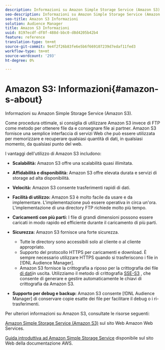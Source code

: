 ```yaml
---
description: Informazioni su Amazon Simple Storage Service (Amazon S3).
seo-description: Informazioni su Amazon Simple Storage Service (Amazon S3).
seo-title: Amazon S3 Informazioni
solution: Audience Manager
title: Amazon S3 Informazioni
uuid: 8197ecdf-df8f-488d-bbc0-d8d4205b42b4
feature: reference
translation-type: tm+mt
source-git-commit: 9e4f2f26b83fe6e5b6f669107239d7edaf11fed3
workflow-type: tm+mt
source-wordcount: '293'
ht-degree: 0%

---
```



# Amazon S3: Informazioni{#amazon-s-about}

Informazioni su Amazon Simple Storage Service (Amazon S3).

Come procedura ottimale, si consiglia di utilizzare Amazon S3 invece di FTP come metodo per ottenere file da e consegnare file ai partner. Amazon S3 fornisce una semplice interfaccia di servizi Web che può essere utilizzata per memorizzare e recuperare qualsiasi quantità di dati, in qualsiasi momento, da qualsiasi punto del web.

I vantaggi dell&#39;utilizzo di Amazon S3 includono:

* **Scalabilità:** Amazon S3 offre una scalabilità quasi illimitata.
* **Affidabilità e disponibilità:** Amazon S3 offre elevata durata e servizi di storage ad alta disponibilità.
* **Velocità:** Amazon S3 consente trasferimenti rapidi di dati.
* **Facilità di utilizzo:** Amazon S3 è molto facile da usare e da implementare. L&#39;implementazione può essere operativa in circa un&#39;ora. L&#39;implementazione di una directory FTP richiede molto più tempo.
* **Caricamenti con più parti:** I file di grandi dimensioni possono essere caricati in modo rapido ed efficiente durante il caricamento di più parti.
* **Sicurezza:** Amazon S3 fornisce una forte sicurezza.

   * Tutte le directory sono accessibili solo al cliente o al cliente appropriato.
   * Supporto del protocollo HTTPS per caricamenti e download. È sempre necessario utilizzare HTTPS quando si trasferiscono i file in [!DNL Audience Manager].
   * Amazon S3 fornisce la crittografia a riposo per la crittografia dei file [di dati](../integration/receiving-audience-data/batch-outbound-transfers/outbound-file-name-contents.md)in uscita. Utilizziamo il metodo di crittografia [SSE-S3](https://docs.aws.amazon.com/AmazonS3/latest/dev/serv-side-encryption.html) , che consente di generare e gestire automaticamente le chiavi di crittografia da Amazon S3.

* **Supporto per debug e backup:** Amazon S3 consente [!DNL Audience Manager] di conservare copie esatte dei file per facilitare il debug o i ri-trasferimenti.

Per ulteriori informazioni su Amazon S3, consultate le risorse seguenti:

[Amazon Simple Storage Service (Amazon S3)](https://aws.amazon.com/s3/) sul sito Web Amazon Web Services.

[Guida introduttiva ad Amazon Simple Storage Service](https://docs.aws.amazon.com/AmazonS3/latest/gsg/GetStartedWithS3.html) disponibile sul sito Web della documentazione AWS.
